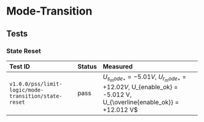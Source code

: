 # Mode-Transition

## Tests

### State Reset

| Test ID | Status | Measured |
| :------ | ------ | :------- |
| `v1.0.0/pss/limit-logic/mode-transition/state-reset` | pass | $U_{s_mode_*} = -5.01 V$, $U_{r_mode_*} = +12.02 V$, U_{enable_ok} = -5.012 V, U_{\overline{enable_ok}} = +12.012 V$ |
